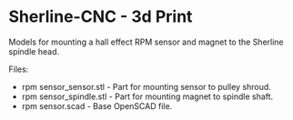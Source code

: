 # Sherline-CNC - 3d Print

Models for mounting a hall effect RPM sensor and magnet to the Sherline spindle head.

Files:<br> 
<ul>
  <li>rpm sensor_sensor.stl - Part for mounting sensor to pulley shroud.</li>
  <li>rpm sensor_spindle.stl - Part for mounting magnet to spindle shaft.</li>
  <li>rpm sensor.scad - Base OpenSCAD file.</li>
</ul>
